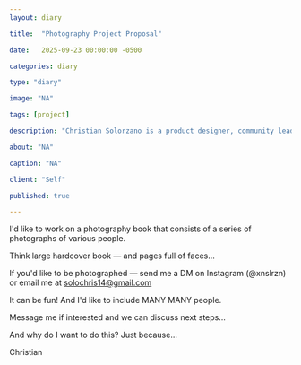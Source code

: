 ```yaml
---
layout: diary

title:  "Photography Project Proposal"

date:   2025-09-23 00:00:00 -0500

categories: diary

type: "diary"

image: "NA"

tags: [project]

description: "Christian Solorzano is a product designer, community leader, educator, and podcast host."

about: "NA"

caption: "NA"

client: "Self"

published: true

---
```

I'd like to work on a photography book that consists of a series of photographs of various people.

Think large hardcover book — and pages full of faces...

If you'd like to be photographed — send me a DM on Instagram (@xnslrzn) or email me at solochris14@gmail.com

It can be fun! And I'd like to include MANY MANY people. 

Message me if interested and we can discuss next steps...

And why do I want to do this? Just because... 

Christian


